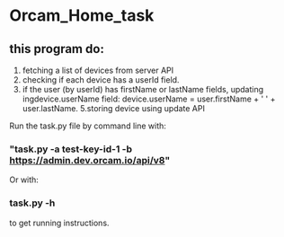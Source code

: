 # Orcam_Home_task

## this program do:
1. fetching a list of devices from server API
2. checking if each device has a userId field.
4. if the user (by userId) has firstName or lastName fields, updating ingdevice.userName field: device.userName = user.firstName + ' ' + user.lastName.
5.storing device using update API

Run the task.py file by command line with:
### "task.py -a test-key-id-1 -b https://admin.dev.orcam.io/api/v8"
Or with:
### task.py -h
to get running instructions.
